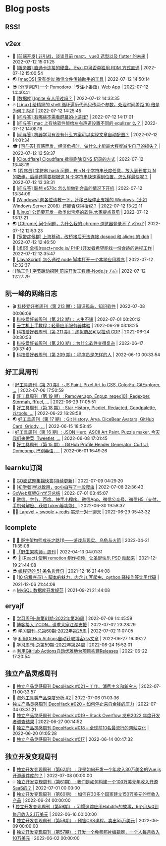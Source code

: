 # Blog posts
## RSS!



## v2ex

<!-- v2ex:START  -->
- 🫶 [[前端开发] 非引战，谈谈目前 react、vue3 选型以及 flutter 的未来](https://www.v2ex.com/t/865778#reply1) | 2022-07-12 15:01:25 
- 🧰 [[服务器] 直通卡连接的硬盘， Esxi 中可否单独用 RDM 方式直通](https://www.v2ex.com/t/865777#reply0) | 2022-07-12 15:00:54 
- 🌏 [[macOS] 没有类似 微信文件传输助手的工具](https://www.v2ex.com/t/865776#reply1) | 2022-07-12 14:50:14 
- 😎 [[分享创造] 一个 Pomodoro「专注小番茄」Web App](https://www.v2ex.com/t/865775#reply0) | 2022-07-12 14:40:41 
- 💂 [[数据库] Ignite 有人用过吗？](https://www.v2ex.com/t/865774#reply1) | 2022-07-12 14:33:35 
- 🔥 [[Linux] 给精简的 shell 循环遍历代码只传两个参数，处理时间差距 10 倍是为何？内详](https://www.v2ex.com/t/865773#reply5) | 2022-07-12 14:25:45 
- 🦅 [[问与答] 有哪些不需看屏幕的小游戏?](https://www.v2ex.com/t/865772#reply0) | 2022-07-12 14:17:01 
- 🙉 [[问与答] mac 上有啥软件能给左右声道设置不同的 equlizer 么？](https://www.v2ex.com/t/865771#reply0) | 2022-07-12 14:08:19 
- 💫 [[问与答] 机器学习有没有什么方案可以实现文章自动配图？](https://www.v2ex.com/t/865770#reply1) | 2022-07-12 14:01:34 
- 🎓 [[问与答] 有感而发，经济危机时，做什么才能最大程度减少自己的损失？](https://www.v2ex.com/t/865768#reply0) | 2022-07-12 13:58:37 
- 🗽 [[Cloudflare] Cloudflare 批量删除 DNS 记录的方式](https://www.v2ex.com/t/865765#reply0) | 2022-07-12 13:48:19 
- ⚗️ [[程序员] 字符串 hash 问题，有 &lt;N 个字符串长度任意，放入到长度为 N 的数组，后续还需要根据这 N 个字符串快速得到位置，怎么样最快呢？](https://www.v2ex.com/t/865764#reply1) | 2022-07-12 13:38:31 
- 🦍 [[问与答] 联想 e570c 怎么能做到合盖的情况下开机](https://www.v2ex.com/t/865763#reply0) | 2022-07-12 13:34:09 
- 🤩 [[Windows] 向各位请教一下，迁移已经停止支援的 Windows（比如 Windows Server 2008）还能否获得授权？](https://www.v2ex.com/t/865762#reply8) | 2022-07-12 13:22:11 
- 🙉 [[Linux] 公司要开发一款类似宝塔的软件,大家提点意见](https://www.v2ex.com/t/865761#reply15) | 2022-07-12 13:17:21 
- 🌏 [[Chrome] 问个问题，为什么我的 chrome 浏览器登录不了 v2ex?](https://www.v2ex.com/t/865758#reply4) | 2022-07-12 12:53:23 
- 🐘 [[宽带症候群] 上海移动，改桥接后无法连接 dospod 和 alidns 的 doh](https://www.v2ex.com/t/865756#reply1) | 2022-07-12 12:46:50 
- 🧰 [[求职] 全栈&lpar;react+node.js/ PHP &rpar;开发者希望能找一份合适的远程工作](https://www.v2ex.com/t/865755#reply0) | 2022-07-12 12:35:47 
- 💃 [[JavaScript] 怎么通过 node 脚本打开一个本地应用程序](https://www.v2ex.com/t/865754#reply7) | 2022-07-12 12:32:37 
- 🕯 [[酷工作] 字节跳动招聘 前端开发工程师-Node.js 方向](https://www.v2ex.com/t/865753#reply0) | 2022-07-12 12:27:29 <!-- v2ex:END -->

## 阮一峰的网络日志

<!-- ruanyf:START -->
- 🎬 [科技爱好者周刊（第 213 期）：知识孤岛，知识软件](http://www.ruanyifeng.com/blog/2022/07/weekly-issue-213.html) | 2022-07-08 00:06:09 
- 💄 [科技爱好者周刊（第 212 期）：人生不短](http://www.ruanyifeng.com/blog/2022/07/weekly-issue-212.html) | 2022-07-01 00:20:12 
- 🐎 [云主机上手教程：轻量应用服务器体验](http://www.ruanyifeng.com/blog/2022/06/cloud-server-getting-started-tutorial.html) | 2022-06-29 03:18:25 
- 🤔 [科技爱好者周刊（第 211 期）：虚拟商品可以拉动 GDP](http://www.ruanyifeng.com/blog/2022/06/weekly-issue-211.html) | 2022-06-24 00:30:53 
- 🧠 [科技爱好者周刊（第 210 期）：为什么软件变得复杂](http://www.ruanyifeng.com/blog/2022/06/weekly-issue-210.html) | 2022-06-17 00:37:40 
- 🎃 [科技爱好者周刊（第 209 期）：程序员是怎样的人](http://www.ruanyifeng.com/blog/2022/06/weekly-issue-209.html) | 2022-06-10 00:33:54 <!-- ruanyf:END -->

## 好工具周刊

<!-- bestxtools:START -->
- 🕯 [好工具周刊（第 20 期）: JS Paint, Pixel Art to CSS, ColorFu, GitExplorer, ...](https://discuss-cn.bestxtools.com/d/57/1) | 2022-07-06 17:50:59 
- 🦩 [好工具周刊（第 19 期）: Remover.app, Enpuz, regex101, Regexper, Stormah, fffuel, ...](https://discuss-cn.bestxtools.com/d/56/1) | 2022-06-29 17:05:51 
- 🦄 [好工具周刊（第 18 期）: Star History, Picdiet, Redacted, Goodpalette, zi.tools, ...](https://discuss-cn.bestxtools.com/d/47/1) | 2022-06-22 16:28:58 
- 🌏 [好工具周刊（第 17 期）: Git History, Arya, DiceBear Avatars, GitHub Card, Griddy, ...](https://discuss-cn.bestxtools.com/d/43/1) | 2022-06-15 18:58:45 
- 🕯 [好工具周刊（第 16 期）: JSON Hero, ASCII Art Paint, Puzzle maker, 今天我们来做菜, Tweetlet, ...](https://discuss-cn.bestxtools.com/d/42/1) | 2022-06-08 17:01:45 
- 📝 [好工具周刊（第 15 期）: GitHub Profile Header Generator, Curl UI, Domcomp, 巴别英语, ...](https://discuss-cn.bestxtools.com/d/40/1) | 2022-06-01 16:49:26 <!-- bestxtools:END -->


## learnku订阅

<!-- learnku:START -->
- 🦅 [GO面试题集锦快答[持续更新]](https://learnku.com/articles/69250) | 2022-07-09 04:29:20 
- 🦅 [[初学者]学以致用，go小白写了一段爬虫](https://learnku.com/go/t/69522) | 2022-07-08 22:36:43 
-  [GoWeb框架Gin学习总结](https://learnku.com/articles/69259) | 2022-07-01 03:45:07 
- 🌈 [微信、字节、百度、快手小程序、微信App、微信公众号、微信H5（支付、手机号解密、获取Token等功能）](https://learnku.com/articles/69235) | 2022-06-30 19:58:37 
- 🧑‍🏫 [Laravel + swoole + redis 实现一对一聊天](https://learnku.com/articles/69154) | 2022-06-29 05:43:32 <!-- learnku:END -->



## lcomplete

<!-- lcomplete:START -->
- 🫶 [🐒 野生架构师成长之路&lpar;1&rpar;——游戏与现实、乌龟与火箭](http://codelc.com/post/growup/s01/) | 2022-04-21 11:35:08 
- 🧰 [「野生架构师」周刊](http://codelc.com/post/essay/%E9%87%8E%E7%94%9F%E6%9E%B6%E6%9E%84%E5%B8%88%E5%91%A8%E5%88%8A%E4%BB%8B%E7%BB%8D/) | 2022-04-13 04:01:31 
- 🌏 [🎄 [React] 使用 remotion 制作视频，让圣诞快乐 PSD 动起来](http://codelc.com/post/dev/js/remotion/) | 2021-12-19 21:44:08 
- 😎 [编程界的 51 条名言佳句](http://codelc.com/post/dev/thinking/quotes/) | 2021-12-16 21:44:08 
- 💂 [[10 倍程序员] ⭐ 脚本的魅力，内含 js 写爬虫、python 骚操作等实用代码](http://codelc.com/post/dev/10x/script/) | 2021-12-06 21:44:08 
- 🔥 [MySQL 数据库开发规范](http://codelc.com/post/dev/db/mysql_standard/) | 2021-09-21 21:44:08 <!-- lcomplete:END -->

## eryajf

<!-- eryajf:START -->
- 🫶 [学习周刊-总第61期-2022年第26周](https://wiki.eryajf.net/pages/703307/) | 2022-07-09 14:45:59 
- 🧰 [博客接入了CDN，请求大家江湖支援](https://wiki.eryajf.net/pages/5f559d/) | 2022-07-02 23:28:29 
- 🌏 [学习周刊-总第60期-2022年第25周](https://wiki.eryajf.net/pages/bff449/) | 2022-07-02 11:07:05 
- 😎 [利用GitHub Actions自动获取博客rss文章](https://wiki.eryajf.net/pages/1b1ba3/) | 2022-06-27 16:39:27 
- 💂 [学习周刊-总第59期-2022年第24周](https://wiki.eryajf.net/pages/b0bdd0/) | 2022-06-24 15:52:01 
- 🔥 [利用GitHub Actions自动优雅地为项目构建Releases](https://wiki.eryajf.net/pages/f3e878/) | 2022-06-22 17:20:54 <!-- eryajf:END -->



## 独立产品灵感周刊

<!-- DecoHack:START -->
- 🦣 [独立产品灵感周刊 DecoHack #021 – 工作、消费主义和新穷人](https://www.decohack.com/Post/753) | 2022-07-11 00:33:57 
- 🤡 [海外工具类产品深度分析 #2](https://www.decohack.com/Post/746) | 2022-07-06 01:03:36 
-  [独立产品灵感周刊 DecoHack #020 – 如何停止来自金钱的压力](https://www.decohack.com/Post/728) | 2022-07-04 03:31:21 
- 🐲 [独立产品灵感周刊 DecoHack #019 – Stack Overflow 发布2022 年度开发者调查结果](https://www.decohack.com/Post/699) | 2022-06-27 00:14:52 
- 🦅 [独立产品灵感周刊 DecoHack #018 – 全球前10名最流行的网站变化](https://www.decohack.com/Post/680) | 2022-06-20 01:05:28 
- 🧰 [独立产品灵感周刊 DecoHack #017](https://www.decohack.com/Post/663) | 2022-06-14 00:47:32 <!-- DecoHack:END -->

## 独立开发变现周刊

<!-- easyindie:START -->
- 💂 [独立开发变现周刊（第62期） : 我是如何开发一个年收入30万美金的Vue.js开源组件库的？](https://www.ezindie.com/weekly/issue-62) | 2022-07-08 00:00:00 
- 💡 [独立开发变现周刊（第61期） : 我们是如何构建一个100万美元年收入开源SaaS的？](https://www.ezindie.com/weekly/issue-61) | 2022-07-01 00:00:00 
- 🌋 [独立开发变现周刊（第60期） : 如何在30多个国家建立150万美元的年收入产品](https://www.ezindie.com/weekly/issue-60) | 2022-06-24 00:00:00 
- 🕴 [独立开发变现周刊（第59期） : 习惯追踪应用Habitify的故事，6个月从0到每月收入2.1万美元](https://www.ezindie.com/weekly/issue-59) | 2022-06-16 00:00:00 
- 🎊 [独立开发变现周刊（第58期） : 预售CSS课程，卖出55万美元](https://www.ezindie.com/weekly/issue-58) | 2022-06-09 00:00:00 
- 🤔 [独立开发变现周刊（第57期） : 开发一个免费照片编辑器，一个人每月收入10万美元](https://www.ezindie.com/weekly/issue-57) | 2022-06-02 00:00:00 <!-- easyindie:END -->




